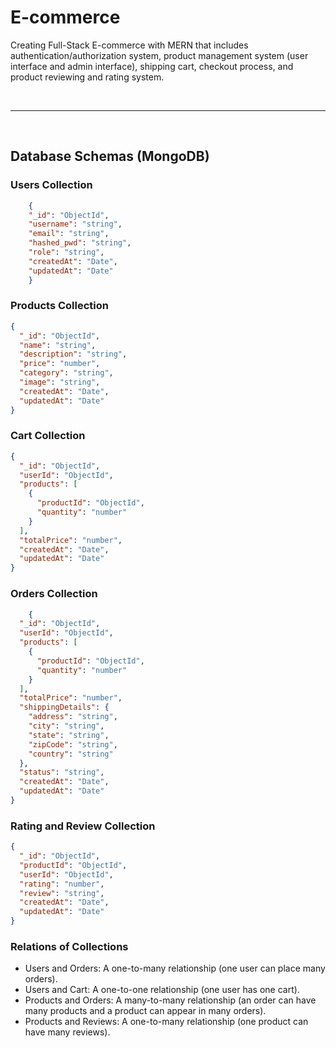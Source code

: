 # E-commerce
Creating Full-Stack E-commerce with MERN that includes authentication/authorization system, product management system (user interface and admin interface), shipping cart, checkout process, and product reviewing and rating system.

<br><hr><br> 

## Database Schemas (MongoDB)

### Users Collection 

```json
    {
    "_id": "ObjectId",
    "username": "string",
    "email": "string",
    "hashed_pwd": "string", 
    "role": "string", 
    "createdAt": "Date",
    "updatedAt": "Date"
    }
```

### Products Collection 

```json
{
  "_id": "ObjectId",
  "name": "string",
  "description": "string",
  "price": "number",
  "category": "string",
  "image": "string", 
  "createdAt": "Date",
  "updatedAt": "Date"
}
```

### Cart Collection

``` json 
{
  "_id": "ObjectId",
  "userId": "ObjectId",
  "products": [
    {
      "productId": "ObjectId", 
      "quantity": "number"
    }
  ],
  "totalPrice": "number",
  "createdAt": "Date",
  "updatedAt": "Date"
}
```


### Orders Collection

```json
    {
  "_id": "ObjectId",
  "userId": "ObjectId", 
  "products": [
    {
      "productId": "ObjectId",
      "quantity": "number"
    }
  ],
  "totalPrice": "number",
  "shippingDetails": {
    "address": "string",
    "city": "string",
    "state": "string",
    "zipCode": "string",
    "country": "string"
  },
  "status": "string",
  "createdAt": "Date",
  "updatedAt": "Date"
}

```


### Rating and Review Collection

``` json 
{
  "_id": "ObjectId",
  "productId": "ObjectId", 
  "userId": "ObjectId", 
  "rating": "number", 
  "review": "string",
  "createdAt": "Date",
  "updatedAt": "Date"
}

```

### Relations of Collections 

 - Users and Orders: A one-to-many relationship (one user can place many orders).
 - Users and Cart: A one-to-one relationship (one user has one cart).
 - Products and Orders: A many-to-many relationship (an order can have many products and a product can appear in many orders).
 - Products and Reviews: A one-to-many relationship (one product can have many reviews). 




